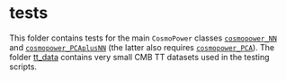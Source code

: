 # tests

This folder contains tests for the main ``CosmoPower`` classes [``cosmopower_NN``](https://github.com/alessiospuriomancini/cosmopower/blob/main/cosmopower/cosmopower_NN.py) and [``cosmopower_PCAplusNN``](https://github.com/alessiospuriomancini/cosmopower/blob/main/cosmopower/cosmopower_PCAplusNN.py) (the latter also requires [``cosmopower_PCA``](https://github.com/alessiospuriomancini/cosmopower/blob/main/cosmopower/cosmopower_PCA.py)). The folder [tt_data](https://github.com/alessiospuriomancini/cosmopower/blob/main/cosmopower/tests/tt_data) contains very small CMB TT datasets used in the testing scripts.
